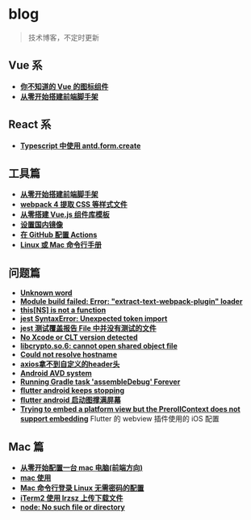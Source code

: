 # blog
>技术博客，不定时更新

## Vue 系

* [**你不知道的 Vue 的图标组件**][1-1]
* [**从零开始搭建前端脚手架**][2-1]

## React 系

* [**Typescript 中使用 antd.form.create**][6-1]

## 工具篇

* [**从零开始搭建前端脚手架**][2-1]
* [**webpack 4 提取 CSS 等样式文件**][2-2]
* [**从零搭建 Vue.js 组件库模板**][2-3]
* [**设置国内镜像**][2-4]
* [**在 GitHub 配置 Actions**][5-1]
* [**Linux 或 Mac 命令行手册**][5-2]

## 问题篇

* [**Unknown word**][3-1]
* [**Module build failed: Error: "extract-text-webpack-plugin" loader**][3-2]
* [**this[NS] is not a function**][3-3]
* [**jest SyntaxError: Unexpected token import**][3-4]
* [**jest 测试覆盖报告 File 中并没有测试的文件**][3-5]
* [**No Xcode or CLT version detected**][3-6]
* [**libcrypto.so.6: cannot open shared object file**][3-7]
* [**Could not resolve hostname**][3-8]
* [**axios拿不到自定义的header头**][3-9]
* [**Android AVD system**][3-10]
* [**Running Gradle task 'assembleDebug' Forever**][3-11]
* [**flutter android keeps stopping**][3-12]
* [**flutter android 启动图撑满屏幕**][3-13]
* [**Trying to embed a platform view but the PrerollContext does not support embedding**][3-14] Flutter 的 webview 插件使用的 iOS 配置

## Mac 篇

* [**从零开始配置一台 mac 电脑(前端方向)**][4-1]
* [**mac 使用**][4-2]
* [**Mac 命令行登录 Linux 无需密码的配置**][4-3]
* [**iTerm2 使用 lrzsz 上传下载文件**][4-4]
* [**node: No such file or directory**][4-5]

[1-1]:	https://github.com/iq9891/blog/issues/10

[2-1]:	https://github.com/iq9891/blog/issues/2
[2-2]:	https://github.com/iq9891/blog/issues/4
[2-3]:	https://github.com/iq9891/blog/issues/9
[2-4]:	https://github.com/iq9891/blog/issues/18

[3-1]:	https://github.com/iq9891/blog/issues/3
[3-2]:	https://github.com/iq9891/blog/issues/5
[3-3]:	https://github.com/iq9891/blog/issues/6
[3-4]:	https://github.com/iq9891/blog/issues/7
[3-5]:	https://github.com/iq9891/blog/issues/8
[3-6]:	https://github.com/iq9891/blog/issues/17
[3-7]:	https://github.com/iq9891/blog/issues/20
[3-8]:	https://github.com/iq9891/blog/issues/16
[3-9]:	https://github.com/iq9891/blog/issues/24
[3-10]:	https://github.com/iq9891/blog/issues/27
[3-11]:	https://github.com/iq9891/blog/issues/28
[3-12]:	https://github.com/iq9891/blog/issues/29
[3-13]:	https://github.com/iq9891/blog/issues/30
[3-14]:	https://github.com/iq9891/blog/issues/31

[4-1]:	https://github.com/iq9891/blog/issues/11
[4-2]:	https://github.com/iq9891/blog/issues/12
[4-3]:	https://github.com/iq9891/blog/issues/21
[4-4]:	https://github.com/iq9891/blog/issues/25
[4-5]:	https://github.com/iq9891/blog/issues/26

[5-1]:	https://github.com/iq9891/blog/issues/19
[5-2]:	https://github.com/iq9891/blog/blob/master/utils/cmd.md

[6-1]:	https://github.com/iq9891/blog/issues/22

